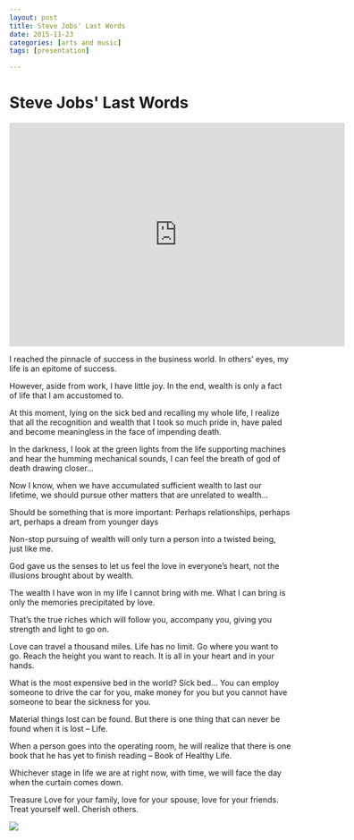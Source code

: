 ```yaml
---
layout: post
title: Steve Jobs' Last Words
date: 2015-11-23
categories: [arts and music]
tags: [presentation]

---
```



# Steve Jobs' Last Words

<iframe width="600" height="400" src="https://www.youtube.com/embed/hNr_SbFiZ7I" frameborder="0" allowfullscreen></iframe>

I reached the pinnacle of success in the business world. 
In others’ eyes, my life is an epitome of success.

However, aside from work, I have little joy. 
In the end, wealth is only a fact of life that I am accustomed to.

At this moment, lying on the sick bed and recalling my whole life, I realize that all the recognition and wealth that I took so much pride in, have paled and become meaningless in the face of impending death.

In the darkness, I look at the green lights from the life supporting machines and hear the humming mechanical sounds, I can feel the breath of god of death drawing closer…

Now I know, when we have accumulated sufficient wealth to last our lifetime, we should pursue other matters that are unrelated to wealth…

Should be something that is more important:
Perhaps relationships, perhaps art, perhaps a dream from younger days

Non-stop pursuing of wealth will only turn a person into a twisted being, just like me.

God gave us the senses to let us feel the love in everyone’s heart, not the illusions brought about by wealth.

The wealth I have won in my life I cannot bring with me. What I can bring is only the memories precipitated by love.

That’s the true riches which will follow you, accompany you, giving you strength and light to go on.

Love can travel a thousand miles. Life has no limit. Go where you want to go. Reach the height you want to reach. It is all in your heart and in your hands.

What is the most expensive bed in the world? Sick bed…
You can employ someone to drive the car for you, make money for you but you cannot have someone to bear the sickness for you.

Material things lost can be found. But there is one thing that can never be found when it is lost – Life.

When a person goes into the operating room, he will realize that there is one book that he has yet to finish reading – Book of Healthy Life.

Whichever stage in life we are at right now, with time, we will face the day when the curtain comes down.

Treasure Love for your family, love for your spouse, love for your friends.
Treat yourself well. Cherish others.

![](http://sungsoo.github.com/images/steve-jobs.jpg)